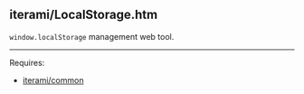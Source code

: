 iterami/LocalStorage.htm
------------------------

`window.localStorage` management web tool.

---

Requires:
* [iterami/common](https://github.com/iterami/common)
